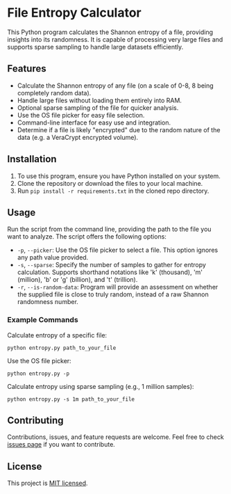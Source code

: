 # File Entropy Calculator

This Python program calculates the Shannon entropy of a file, providing insights into its randomness. It is capable of processing very large files and supports sparse sampling to handle large datasets efficiently.

## Features
- Calculate the Shannon entropy of any file (on a scale of 0-8, 8 being completely random data).
- Handle large files without loading them entirely into RAM.
- Optional sparse sampling of the file for quicker analysis.
- Use the OS file picker for easy file selection.
- Command-line interface for easy use and integration.
- Determine if a file is likely "encrypted" due to the random nature of the data (e.g. a VeraCrypt encrypted volume).

## Installation

1. To use this program, ensure you have Python installed on your system. 
2. Clone the repository or download the files to your local machine.
3. Run ```pip install -r requirements.txt``` in the cloned repo directory.

## Usage

Run the script from the command line, providing the path to the file you want to analyze. The script offers the following options:

- `-p`, `--picker`: Use the OS file picker to select a file. This option ignores any path value provided.
- `-s`, `--sparse`: Specify the number of samples to gather for entropy calculation. Supports shorthand notations like 'k' (thousand), 'm' (million), 'b' or 'g' (billion), and 't' (trillion).
- `-r`, `--is-random-data`: Program will provide an assessment on whether the supplied file is close to truly random, instead of a raw Shannon randomness number.

### Example Commands

Calculate entropy of a specific file:

```
python entropy.py path_to_your_file
```

Use the OS file picker:
```
python entropy.py -p
```

Calculate entropy using sparse sampling (e.g., 1 million samples):

```
python entropy.py -s 1m path_to_your_file
```

## Contributing

Contributions, issues, and feature requests are welcome. Feel free to check [issues page](#) if you want to contribute.

## License

This project is [MIT licensed](LICENSE).
